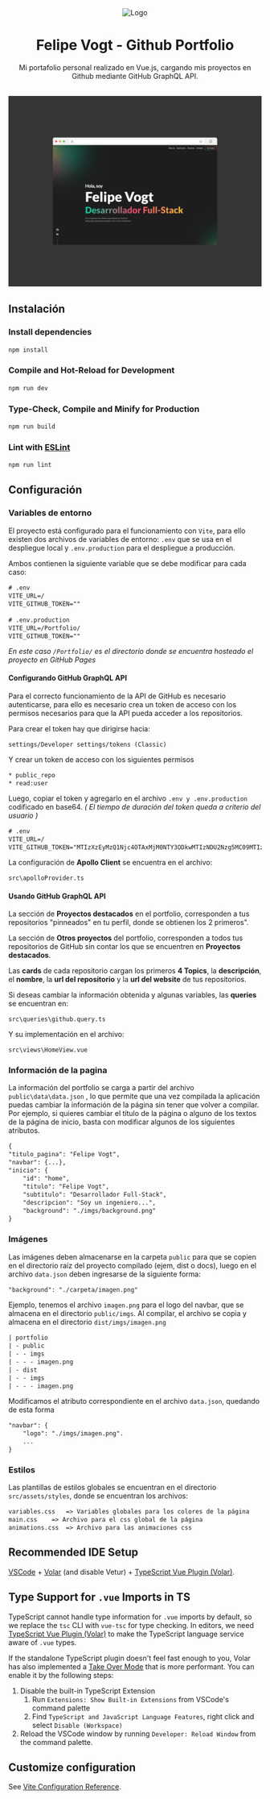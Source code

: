 <div align="center">
  <img alt="Logo" src="https://raw.githubusercontent.com/felipevogtf/Portfolio/main/public/favicon.svg" width="100" />
</div>
<h1 align="center">
  Felipe Vogt - Github Portfolio
</h1>

<div align="center">
Mi portafolio personal realizado en Vue.js, cargando mis proyectos en Github mediante GitHub GraphQL API.
</div>
</br>

<a href="https://felipevogtf.github.io/Github-Portfolio/" rel="noopener noreferrer" target="_blank">![demo](https://raw.githubusercontent.com/felipevogtf/Github-Portfolio/master/public/demo.jpg)</a>

## Instalación

### Install dependencies

```sh
npm install
```

### Compile and Hot-Reload for Development

```sh
npm run dev
```

### Type-Check, Compile and Minify for Production

```sh
npm run build
```

### Lint with [ESLint](https://eslint.org/)

```sh
npm run lint
```

## Configuración

### Variables de entorno
El proyecto está configurado para el funcionamiento con `Vite`, para ello existen dos archivos de variables de entorno:
`.env` que se usa en el despliegue local y `.env.production` para el despliegue a producción.

Ambos contienen la siguiente variable que se debe modificar para cada caso:
```
# .env
VITE_URL=/
VITE_GITHUB_TOKEN=""

# .env.production
VITE_URL=/Portfolio/
VITE_GITHUB_TOKEN=""
```
*En este caso `/Portfolio/` es el directorio donde se encuentra hosteado el proyecto en GitHub Pages*

#### Configurando GitHub GraphQL API
Para el correcto funcionamiento de la API de GitHub es necesario autenticarse, para ello es necesario crea un token de acceso con los permisos necesarios para que la API pueda acceder a los repositorios.

Para crear el token hay que dirigirse hacia:
```
settings/Developer settings/tokens (Classic)
``` 
 Y crear un token de acceso con los siguientes permisos 
 ```
 * public_repo
 * read:user
 ``` 

Luego, copiar el token y agregarlo en el archivo `.env y .env.production` codificado en base64. 
*( El tiempo de duración del token queda a criterio del usuario )*
```
# .env
VITE_URL=/
VITE_GITHUB_TOKEN="MTIzXzEyMzQ1Njc4OTAxMjM0NTY3ODkwMTIzNDU2Nzg5MC09MTIzNDU="
```
La configuración de **Apollo Client** se encuentra en el archivo: 
```
src\apolloProvider.ts
```

#### Usando GitHub GraphQL API

La sección de **Proyectos destacados** en el portfolio, corresponden a tus repositorios "pinneados" en tu perfil, donde se obtienen los 2 primeros".

La sección de **Otros proyectos** del portfolio, corresponden a todos tus repositorios de GitHub sin contar los que se encuentren en **Proyectos destacados**.

Las **cards** de cada repositorio cargan los primeros **4 Topics**, la **descripción**, el **nombre**, la **url del repositorio** y la **url del website** de tus repositorios.

Si deseas cambiar la información obtenida y algunas variables, las **queries** se encuentran en: 
```
src\queries\github.query.ts
```
Y su implementación en el archivo: 
```
src\views\HomeView.vue
```
### Información de la pagina

La información del portfolio se carga a partir del archivo `public\data\data.json` , lo que permite que una vez compilada la aplicación puedas cambiar la información de la página sin tener que volver a compilar. 
Por ejemplo, si quieres cambiar el título de la página o alguno de los textos de la página de inicio, basta con modificar algunos de los siguientes atributos.
```
{
"titulo_pagina": "Felipe Vogt",
"navbar": {...},
"inicio": {
	"id": "home",
	"titulo": "Felipe Vogt",
	"subtitulo": "Desarrollador Full-Stack",
	"descripcion": "Soy un ingeniero...",
	"background": "./imgs/background.png"
}
```
### Imágenes

Las imágenes deben almacenarse en la carpeta `public` para que se copien en el directorio raíz del proyecto compilado (ejem, dist o docs), luego en el archivo `data.json` deben ingresarse de la siguiente forma:
```
"background": "./carpeta/imagen.png"
```

Ejemplo, tenemos el archivo `imagen.png` para el logo del navbar, que se almacena en el directorio `public/imgs`. Al compilar, el archivo se copia y almacena en el directorio `dist/imgs/imagen.png`
```
| portfolio
| - public
| - - imgs
| - - - imagen.png
| - dist
| - - imgs
| - - - imagen.png
``` 
Modificamos el atributo correspondiente en el archivo `data.json`, quedando de esta forma
```
"navbar": {
	"logo": "./imgs/imagen.png".
	...
}
```

### Estilos

Las plantillas de estilos globales se encuentran en el directorio `src/assets/styles`, donde se encuentran los archivos:

```
variables.css 	=> Variables globales para los colores de la página
main.css 	=> Archivo para el css global de la página
animations.css 	=> Archivo para las animaciones css
```

## Recommended IDE Setup

[VSCode](https://code.visualstudio.com/) + [Volar](https://marketplace.visualstudio.com/items?itemName=Vue.volar) (and disable Vetur) + [TypeScript Vue Plugin (Volar)](https://marketplace.visualstudio.com/items?itemName=Vue.vscode-typescript-vue-plugin).

## Type Support for `.vue` Imports in TS

TypeScript cannot handle type information for `.vue` imports by default, so we replace the `tsc` CLI with `vue-tsc` for type checking. In editors, we need [TypeScript Vue Plugin (Volar)](https://marketplace.visualstudio.com/items?itemName=Vue.vscode-typescript-vue-plugin) to make the TypeScript language service aware of `.vue` types.

If the standalone TypeScript plugin doesn't feel fast enough to you, Volar has also implemented a [Take Over Mode](https://github.com/johnsoncodehk/volar/discussions/471#discussioncomment-1361669) that is more performant. You can enable it by the following steps:

1. Disable the built-in TypeScript Extension
    1) Run `Extensions: Show Built-in Extensions` from VSCode's command palette
    2) Find `TypeScript and JavaScript Language Features`, right click and select `Disable (Workspace)`
2. Reload the VSCode window by running `Developer: Reload Window` from the command palette.

## Customize configuration

See [Vite Configuration Reference](https://vitejs.dev/config/).


